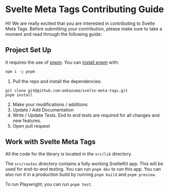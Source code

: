 # Svelte Meta Tags Contributing Guide

Hi! We are really excited that you are interested in contributing to Svelte Meta Tags. Before submitting your contribution, please make sure to take a moment and read through the following guide:

## Project Set Up

It requires the use of [pnpm](https://pnpm.js.org/en/). You can [install pnpm](https://pnpm.io/installation) with:

```bash
npm i -g pnpm
```

1. Pull the repo and install the dependencies:

```
git clone git@github.com:oekazuma/svelte-meta-tags.git
pnpm install
```

2. Make your modifications / additions
3. Update / Add Documentation
4. Write / Update Tests. End to end tests are required for all changes and new features.
5. Open pull request

## Work with Svelte Meta Tags

All the code for the library is located in the `src/lib` directory.

The `src/routes` directory contains a fully working SvelteKit app. This will be used for end-to-end testing. You can run `pnpm dev` to run this app. You can also run it in a production build by running `pnpm build` and `pnpm preview`.

To run Playwright, you can run `pnpm test`.
